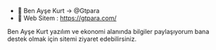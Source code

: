 - 👋 Ben Ayşe Kurt -> @Gtpara
- 👀 Web Sitem : https://gtpara.com/

Ben Ayşe Kurt yazılım ve ekonomi alanında bilgiler paylaşıyorum bana destek olmak için sitemi ziyaret edebilirsiniz. 

<!---
Gtpara/Gtpara is a ✨ special ✨ repository because its `README.md` (this file) appears on your GitHub profile.
You can click the Preview link to take a look at your changes.
--->
